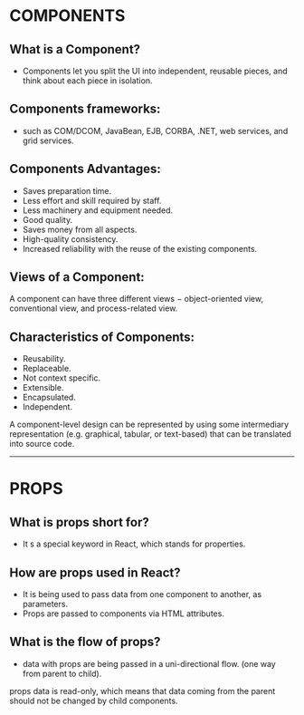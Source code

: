 # COMPONENTS

## What is a Component?

- Components let you split the UI into independent, reusable pieces, and think about each piece in isolation.

## Components frameworks:

- such as COM/DCOM, JavaBean, EJB, CORBA, .NET, web services, and grid services.

## Components Advantages:

- Saves preparation time.
- Less effort and skill required by staff.
- Less machinery and equipment needed.
- Good quality.
- Saves money from all aspects.
- High-quality consistency.
- Increased reliability with the reuse of the existing components.

## Views of a Component:

A component can have three different views − object-oriented view, conventional view, and process-related view.

## Characteristics of Components:

- Reusability.
- Replaceable.
- Not context specific.
- Extensible.
- Encapsulated.
- Independent.

A component-level design can be represented by using some intermediary representation (e.g. graphical, tabular, or text-based) that can be translated into source code.

---

# PROPS

## What is props short for?

- It s a special keyword in React, which stands for properties.

## How are props used in React?

- It is being used to pass data from one component to another, as parameters.
- Props are passed to components via HTML attributes.

## What is the flow of props?

- data with props are being passed in a uni-directional flow. (one way from parent to child).

props data is read-only, which means that data coming from the parent should not be changed by child components.
